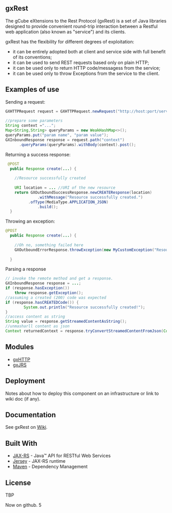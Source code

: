gxRest
----
The gCube eXtensions to the Rest Protocol (gxRest) is a set of Java libraries designed to provide convenient round-trip interaction between a Restful web application (also known as "service") and its clients. 

gxRest has the flexibility for different degrees of exploitation:
* it can be entirely adopted both at client and service side with full benefit of its conventions;
* it can be used to send REST requests based only on plain HTTP;
* it can be used only to return HTTP code/messagess from the service;
* it can be used only to throw Exceptions from the service to the client.
    
## Examples of use

Sending a request:
```java
GXHTTPRequest request = GXHTTPRequest.newRequest("http://host:port/service/").from("GXRequestTest");
 
//prepare some parameters
String context ="...";
Map<String,String> queryParams = new WeakHashMap<>();
queryParams.put("param name", "param value");
GXInboundResponse response = request.path("context")
	  .queryParams(queryParams).withBody(context).post();

```
   
Returning a success response:   
```java
 @POST
  public Response create(...) {
 
    //Resource successfully created 
    
    URI location = ... //URI of the new resource
    return GXOutboundSuccessResponse.newCREATEResponse(location)
              .withMessage("Resource successfully created.")
	      .ofType(MediaType.APPLICATION_JSON)
              .build();
  }
``` 

Throwing an exception:   
```java
@POST
  public Response create(...) {
 
    //Oh no, something failed here
    GXOutboundErrorResponse.throwException(new MyCustomException("Resource already exists."));
    
  }   
``` 


Parsing a response
```java
// invoke the remote method and get a response.
GXInboundResponse response = ...;
if (response.hasException()) 
    throw response.getException();
//assuming a created (200) code was expected 
if (response.hasCREATEDCode()) {
		System.out.println("Resource successfully created!");
}
//access content as string
String value = response.getStreamedContentAsString();
//unmasharll content as json
Context returnedContext = response.tryConvertStreamedContentFromJson(Context.class);
``` 
    
## Modules
* [gxHTTP](https://wiki.gcube-system.org/gcube/GxRest/GxHTTP)
* [gxJRS](https://wiki.gcube-system.org/gcube/GxRest/GxJRS)
    
## Deployment
    
Notes about how to deploy this component on an infrastructure or link to wiki doc (if any).

## Documentation
See gxRest on [Wiki](https://wiki.gcube-system.org/gcube/GxRest).

## Built With

* [JAX-RS](https://github.com/eclipse-ee4j/jaxrs-api) - Java™ API for RESTful Web Services
* [Jersey](https://jersey.github.io/) - JAX-RS runtime
* [Maven](https://maven.apache.org/) - Dependency Management

## License
TBP

Now on github. 5
